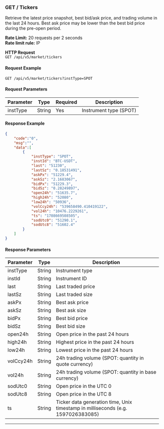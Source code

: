 ### GET / Tickers

Retrieve the latest price snapshot, best bid/ask price, and trading volume in the last 24 hours. Best ask price may be lower than the best bid price during the pre-open period.

**Rate Limit:** 20 requests per 2 seconds  
**Rate limit rule:** IP

**HTTP Request**  
`GET /api/v5/market/tickers`

#### Request Example

```
GET /api/v5/market/tickers?instType=SPOT
```

#### Request Parameters

| Parameter | Type   | Required | Description        |
| --------- | ------ | -------- | ------------------ |
| instType  | String | Yes      | Instrument type (SPOT) |

#### Response Example

```json
{
    "code":"0",
    "msg":"",
    "data":[
        {
            "instType": "SPOT",
            "instId": "BTC-USDT",
            "last": "51230",
            "lastSz": "0.18531491",
            "askPx": "51229.4",
            "askSz": "2.1683067",
            "bidPx": "51229.3",
            "bidSz": "0.28249897",
            "open24h": "51635.7",
            "high24h": "52080",
            "low24h": "50936",
            "volCcy24h": "539658490.410419122",
            "vol24h": "10476.2229261",
            "ts": "1708669508505",
            "sodUtc0": "51290.1",
            "sodUtc8": "51602.4"
        }
    ]
}
```

#### Response Parameters

| Parameter   | Type   | Description                                                                                      |
|-------------|--------|------------------------------------------------------------------------------------------------|
| instType    | String | Instrument type                                                                                |
| instId      | String | Instrument ID                                                                                  |
| last        | String | Last traded price                                                                             |
| lastSz      | String | Last traded size                                                                              |
| askPx       | String | Best ask price                                                                               |
| askSz       | String | Best ask size                                                                                |
| bidPx       | String | Best bid price                                                                               |
| bidSz       | String | Best bid size                                                                                |
| open24h     | String | Open price in the past 24 hours                                                             |
| high24h     | String | Highest price in the past 24 hours                                                          |
| low24h      | String | Lowest price in the past 24 hours                                                           |
| volCcy24h   | String | 24h trading volume (SPOT: quantity in quote currency)                                        |
| vol24h      | String | 24h trading volume (SPOT: quantity in base currency)                                         |
| sodUtc0     | String | Open price in the UTC 0                                                                      |
| sodUtc8     | String | Open price in the UTC 8                                                                      |
| ts          | String | Ticker data generation time, Unix timestamp in milliseconds (e.g. 1597026383085)               |

***

